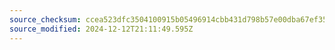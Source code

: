 ```yaml
---
source_checksum: ccea523dfc3504100915b05496914cbb431d798b57e00dba67ef35b36a9892dd
source_modified: 2024-12-12T21:11:49.595Z
---
```


